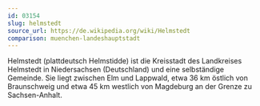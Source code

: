 ```yaml
---
id: 03154
slug: helmstedt
source_url: https://de.wikipedia.org/wiki/Helmstedt
comparison: muenchen-landeshauptstadt
---
```


Helmstedt (plattdeutsch Helmstidde) ist die Kreisstadt des Landkreises Helmstedt in Niedersachsen (Deutschland) und eine selbständige Gemeinde. Sie liegt zwischen Elm und Lappwald, etwa 36 km östlich von Braunschweig und etwa 45 km westlich von Magdeburg an der Grenze zu Sachsen-Anhalt.
